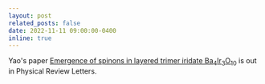 ```yaml
---
layout: post
related_posts: false
date: 2022-11-11 09:00:00-0400
inline: true
---
```


Yao's paper [Emergence of spinons in layered trimer iridate Ba<sub>4</sub>Ir<sub>3</sub>O<sub>10</sub>](/publications/#shen2022emergence) is out in Physical Review Letters.
